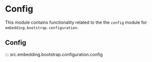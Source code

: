 # Config

This module contains functionality related to the the `config` module for `embedding.bootstrap.configuration`.

## Config

::: src.embedding.bootstrap.configuration.config
